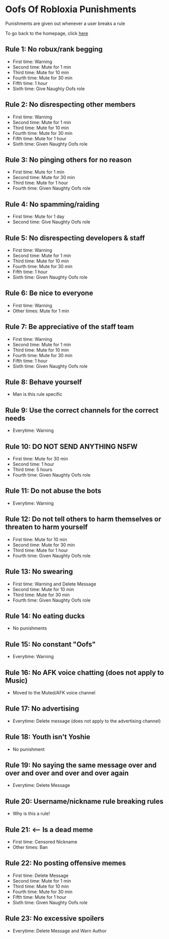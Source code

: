 <h1>Oofs Of Robloxia Punishments</h1>
<p>Punishments are given out whenever a user breaks a rule</p>
To go back to the homepage, click <a href="https://youthfultvman101.github.io/Home/">here</a>

<h2>Rule 1: No robux/rank begging</h2>

<ul>
<li>First time: Warning</li>
<li>Second time: Mute for 1 min</li>
<li>Third time: Mute for 10 min</li>
<li>Fourth time: Mute for 30 min</li>
<li>Fifth time: 1 hour</li>
<li>Sixth time: Give Naughty Oofs role</li>
</ul>

<h2>Rule 2: No disrespecting other members</h2>

<ul>
<li>First time: Warning</li>
<li>Second time: Mute for 1 min</li>
<li>Third time: Mute for 10 min</li>
<li>Fourth time: Mute for 30 min</li>
<li>Fifth time: Mute for 1 hour</li>
<li>Sixth time: Given Naughty Oofs role</li>
</ul>

<h2>Rule 3: No pinging others for no reason</h2>

<ul>
<li>First time: Mute for 1 min</li>
<li>Second time: Mute for 30 min</li>
<li>Third time: Mute for 1 hour</li>
<li>Fourth time: Given Naughty Oofs role</li>
</ul>

<h2>Rule 4: No spamming/raiding</h2>

<ul>
<li>First time: Mute for 1 day</li>
<li>Second time: Give Naughty Oofs role</li>
</ul>

<h2>Rule 5: No disrespecting developers & staff</h2>

<ul>
<li>First time: Warning</li>
<li>Second time: Mute for 1 min</li>
<li>Third time: Mute for 10 min</li>
<li>Fourth time: Mute for 30 min</li>
<li>Fifth time: 1 hour</li>
<li>Sixth time: Given Naughty Oofs role</li>
</ul>

<h2>Rule 6: Be nice to everyone</h2>

<ul>
<li>First time: Warning</li>
<li>Other times: Mute for 1 min</li>
</ul>

<h2>Rule 7: Be appreciative of the staff team</h2>

<ul>
<li>First time: Warning</li>
<li>Second time: Mute for 1 min</li>
<li>Third time: Mute for 10 min</li>
<li>Fourth time: Mute for 30 min</li>
<li>Fifth time: 1 hour</li>
<li>Sixth time: Given Naughty Oofs role</li>
</ul>

<h2>Rule 8: Behave yourself</h2>

<ul>
<li>Man is this rule specific</li>
</ul>

<h2>Rule 9: Use the correct channels for the correct needs</h2>

<ul>
<li>Everytime: Warning</li>
</ul>

<h2>Rule 10: DO NOT SEND ANYTHING NSFW</h2>

<ul>
<li>First time: Mute for 30 min</li>
<li>Second time: 1 hour</li>
<li>Third time: 5 hours</li>
<li>Fourth time: Given Naughty Oofs role</li>
</ul>

<h2>Rule 11: Do not abuse the bots</h2>

<ul>
<li>Everytime: Warning</li>
</ul>

<h2>Rule 12: Do not tell others to harm themselves or threaten to harm yourself</h2>

<ul>
<li>First time: Mute for 10 min</li>
<li>Second time:  Mute for 30 min</li>
<li>Third time: Mute for 1 hour</li>
<li>Fourth time: Given Naughty Oofs role</li>
</ul>

<h2>Rule 13: No swearing</h2>

<ul>
<li>First time: Warning and Delete Message</li>
<li>Second time: Mute for 10 min</li>
<li>Third time: Mute for 30 min</li>
<li>Fourth time: Given Naughty Oofs role</li>
</ul>

<h2>Rule 14: No eating ducks</h2>

<ul>
<li>No punishments</li>
</ul>

<h2>Rule 15: No constant "Oofs"</h2>

<ul>
<li>Everytime: Warning</li>
</ul>

<h2>Rule 16: No AFK voice chatting (does not apply to Music)</h2>

<ul>
<li>Moved to the Muted/AFK voice channel</li>
</ul>

<h2>Rule 17: No advertising</h2>

<ul>
<li>Everytime: Delete message (does not apply to the advertising channel)</li>
</ul>

<h2>Rule 18: Youth isn't Yoshie</h2>

<ul>
<li>No punishment</li>
</ul>

<h2>Rule 19: No saying the same message over and over and over and over and over again</h2>

<ul>
<li>Everytime: Delete Message</li>
</ul>

<h2>Rule 20: Username/nickname rule breaking rules</h2>

<ul>
<li>Why is this a rule!</li>
</ul>

<h2>Rule 21: <-- Is a dead meme</h2>

<ul>
<li>First time: Censored Nickname</li>
<li>Other times: Ban</li>
</ul>

<h2>Rule 22: No posting offensive memes</h2>

<ul>
<li>First time: Delete Message</li>
<li>Second time:  Mute for 1 min</li>
<li>Third time: Mute for 10 min</li>
<li>Fourth time: Mute for 30 min</li>
<li>Fifth time: Mute for 1 hour</li>
<li>Sixth time: Given Naughty Oofs role</li>
</ul>

<h2>Rule 23: No excessive spoilers</h2>

<ul>
<li>Everytime: Delete Message and Warn Author</li>
</ul>

